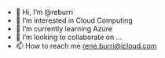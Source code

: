 - 👋 Hi, I’m @reburri
- 👀 I’m interested in Cloud Computing
- 🌱 I’m currently learning Azure
- 💞️ I’m looking to collaborate on ...
- 📫 How to reach me rene.burri@icloud.com

<!---
reburri/reburri is a ✨ special ✨ repository because its `README.md` (this file) appears on your GitHub profile.
You can click the Preview link to take a look at your changes.
--->
